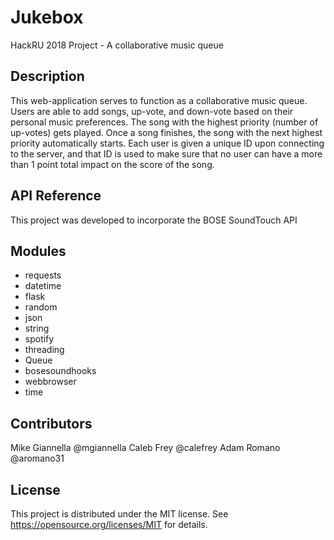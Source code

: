 # Jukebox
HackRU 2018 Project - A collaborative music queue

## Description
This web-application serves to function as a collaborative music queue. Users are able to add songs, up-vote, and down-vote based on their personal music preferences. The song with the highest priority (number of up-votes) gets played. Once a song finishes, the song with the next highest priority automatically starts. Each user is given a unique ID upon connecting to the server, and that ID is used to make sure that no user can have a more than 1 point total impact on the score of the song.  

## API Reference

This project was developed to incorporate the BOSE SoundTouch API 

## Modules 

* requests            
* datetime 
* flask                 
* random
* json                  
* string
* spotify               
* threading
* Queue                 
* bosesoundhooks
* webbrowser            
* time 

## Contributors

Mike Giannella @mgiannella
Caleb Frey @calefrey
Adam Romano @aromano31

## License

This project is distributed under the MIT license. See https://opensource.org/licenses/MIT for details. 
